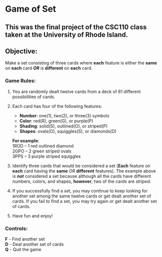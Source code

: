 # Game of Set
## This was the final project of the CSC110 class taken at the University of Rhode Island. 

## Objective:
Make a set consisting of three cards where **each** feature is either the **same** on **each** card _**OR**_ is **different** on **each** card. 

### Game Rules:
1. You are randomly dealt twelve cards from a deck of 81 different possibilities of cards.   
2. Each card has four of the following features:  
   - **Number**: one(1), two(2), or three(3) symbols  
   - **Color**: red(R), green(G), or purple(P)  
   - **Shading**: solid(S), outlined(O), or striped(P)  
   - **Shapes**: ovals(O), squiggles(S), or diamonds(D)  

   **For example**:  
     1ROD – 1 red outlined diamond  
     2GPO – 2 green striped ovals  
     3PPS – 3 purple striped squiggles  

3. Identify three cards that would be considered a set (**Each** feature on **each** card having the **same** _OR_ **different** features).
The example above is _**not**_ considered a set because although all the cards have different numbers, colors, and shapes, **however**, two of the cards are _striped_.
4. If you successfully find a set, you may continue to keep looking for another set among the same twelve cards or get dealt another set of cards. If you fail to find a set, you may try again or get dealt another set of cards.
5. Have fun and enjoy!

### Controls:  
**F** - Find another set   
**D** - Deal another set of cards  
**Q** - Quit the game  
